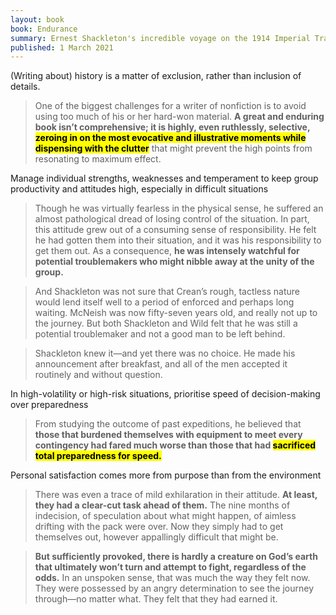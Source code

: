 ```yaml
---
layout: book
book: Endurance
summary: Ernest Shackleton's incredible voyage on the 1914 Imperial Trans-Antarctic Expedition.
published: 1 March 2021
---
```


(Writing about) history is a matter of exclusion, rather than inclusion of details.
> One of the biggest challenges for a writer of nonfiction is to avoid using too much of his or her hard-won material. **A great and enduring book isn’t comprehensive; it is highly, even ruthlessly, selective, <mark>zeroing in on the most evocative and illustrative moments while dispensing with the clutter</mark>** that might prevent the high points from resonating to maximum effect.

Manage individual strengths, weaknesses and temperament to keep group productivity and attitudes high, especially in difficult situations
> Though he was virtually fearless in the physical sense, he suffered an almost pathological dread of losing control of the situation. In part, this attitude grew out of a consuming sense of responsibility. He felt he had gotten them into their situation, and it was his responsibility to get them out. As a consequence, **he was intensely watchful for potential troublemakers who might nibble away at the unity of the group.**

> And Shackleton was not sure that Crean’s rough, tactless nature would lend itself well to a period of enforced and perhaps long waiting. McNeish was now fifty-seven years old, and really not up to the journey. But both Shackleton and Wild felt that he was still a potential troublemaker and not a good man to be left behind.

>  Shackleton knew it—and yet there was no choice. He made his announcement after breakfast, and all of the men accepted it routinely and without question.

In high-volatility or high-risk situations, prioritise speed of decision-making over preparedness
> From studying the outcome of past expeditions, he believed that **those that burdened themselves with equipment to meet every contingency had fared much worse than those that had <mark>sacrificed total preparedness for speed.</mark>**

Personal satisfaction comes more from purpose than from the environment
> There was even a trace of mild exhilaration in their attitude. **At least, they had a clear-cut task ahead of them.** The nine months of indecision, of speculation about what might happen, of aimless drifting with the pack were over. Now they simply had to get themselves out, however appallingly difficult that might be.

> **But sufficiently provoked, there is hardly a creature on God’s earth that ultimately won’t turn and attempt to fight, regardless of the odds.** In an unspoken sense, that was much the way they felt now. They were possessed by an angry determination to see the journey through—no matter what. They felt that they had earned it.
